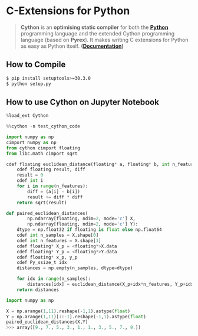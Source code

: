 # C-Extensions for Python

> **Cython** is an **optimising static compiler** for both the **[Python](https://www.python.org/about/)** programming language and the extended Cython programming language (based on **Pyrex**). It makes writing C extensions for Python as easy as Python itself. **([Documentation](https://cython.org/#documentation))**

## How to Compile

```sh
$ pip install setuptools>=30.3.0
$ python setup.py
```

## How to use Cython on Jupyter Notebook

```py
%load_ext Cython
```

```py
%%cython -n test_cython_code

import numpy as np
cimport numpy as np
from cython cimport floating
from libc.math cimport sqrt

cdef floating euclidean_distance(floating* a, floating* b, int n_features) nogil:
    cdef floating result, diff
    result = 0
    cdef int i
    for i in range(n_features):
        diff = (a[i] - b[i])
        result += diff * diff
    return sqrt(result)

def paired_euclidean_distances(
        np.ndarray[floating, ndim=2, mode='c'] X,
        np.ndarray[floating, ndim=2, mode='c'] Y):
    dtype = np.float32 if floating is float else np.float64
    cdef int n_samples = X.shape[0]
    cdef int n_features = X.shape[1]
    cdef floating* X_p = <floating*>X.data
    cdef floating* Y_p = <floating*>Y.data
    cdef floating* x_p, y_p
    cdef Py_ssize_t idx
    distances = np.empty(n_samples, dtype=dtype)

    for idx in range(n_samples):
        distances[idx] = euclidean_distance(X_p+idx*n_features, Y_p+idx*n_features, n_features)
    return distances
```

```python
import numpy as np

X = np.arange(1,11).reshape(-1,1).astype(float)
Y = np.arange(1,11)[::-1].reshape(-1,1).astype(float)
paired_euclidean_distances(X,Y)
>>> array([9., 7., 5., 3., 1., 1., 3., 5., 7., 9.])
```
